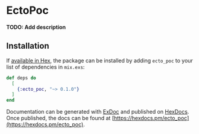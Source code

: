 # EctoPoc

**TODO: Add description**

## Installation

If [available in Hex](https://hex.pm/docs/publish), the package can be installed
by adding `ecto_poc` to your list of dependencies in `mix.exs`:

```elixir
def deps do
  [
    {:ecto_poc, "~> 0.1.0"}
  ]
end
```

Documentation can be generated with [ExDoc](https://github.com/elixir-lang/ex_doc)
and published on [HexDocs](https://hexdocs.pm). Once published, the docs can
be found at [https://hexdocs.pm/ecto_poc](https://hexdocs.pm/ecto_poc).

